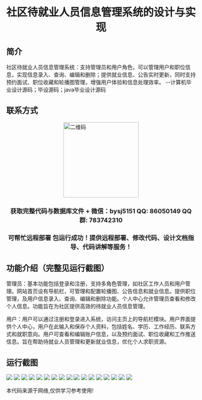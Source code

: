<p><h1 align="center">社区待就业人员信息管理系统的设计与实现</h1></p>

## 简介
社区待就业人员信息管理系统：支持管理员和用户角色，可以管理用户和职位信息，实现信息录入、查询、编辑和删除；提供就业信息、公告实时更新，同时支持预约面试、职位收藏和轮播图管理，增强用户体验和信息处理效率。    --计算机毕业设计源码；毕设源码；java毕业设计源码


## 联系方式
<img src="https://bs-1329754181.cos.ap-shanghai.myqcloud.com/wx.jpg" alt="二维码" style="display: block; margin: 0 auto;" width="200px">
<p><h3 align="center">获取完整代码与数据库文件 + 微信：bysj5151 QQ: 86050149 QQ群: 783742310</h3></p>
<p><h3 align="center">可帮忙远程部署 包运行成功！提供远程部署、修改代码、设计文档指导、代码讲解等服务！</h3></p>

## 功能介绍（完整见运行截图）
管理员：基本功能包括登录和注册，支持多角色管理，如社区工作人员和用户管理。网站首页设有导航栏，可管理和配置轮播图、公告信息和就业信息。提供职位管理，及用户信息录入、查询、编辑和删除功能。个人中心允许管理员查看和修改个人信息。功能旨在为社区提供高效的待就业人员信息管理。

用户：用户可以通过注册和登录进入系统，访问主页上的导航栏模块。用户界面提供个人中心，用户在此输入和保存个人资料，包括姓名、学历、工作经历、联系方式和就职意向。用户可查看和编辑账户信息，以及预约面试、职位收藏和工作推送信息。旨在帮助待就业人员管理和更新就业信息，优化个人求职资源。


## 运行截图
![](https://bs-1329754181.cos.ap-shanghai.myqcloud.com/spring/CommunityJobSeekerInfoManagementSystemDesignAndImplementation/img/001.jpg)
![](https://bs-1329754181.cos.ap-shanghai.myqcloud.com/spring/CommunityJobSeekerInfoManagementSystemDesignAndImplementation/img/002.jpg)
![](https://bs-1329754181.cos.ap-shanghai.myqcloud.com/spring/CommunityJobSeekerInfoManagementSystemDesignAndImplementation/img/003.jpg)
![](https://bs-1329754181.cos.ap-shanghai.myqcloud.com/spring/CommunityJobSeekerInfoManagementSystemDesignAndImplementation/img/004.jpg)
![](https://bs-1329754181.cos.ap-shanghai.myqcloud.com/spring/CommunityJobSeekerInfoManagementSystemDesignAndImplementation/img/005.jpg)
![](https://bs-1329754181.cos.ap-shanghai.myqcloud.com/spring/CommunityJobSeekerInfoManagementSystemDesignAndImplementation/img/006.jpg)
![](https://bs-1329754181.cos.ap-shanghai.myqcloud.com/spring/CommunityJobSeekerInfoManagementSystemDesignAndImplementation/img/007.jpg)
![](https://bs-1329754181.cos.ap-shanghai.myqcloud.com/spring/CommunityJobSeekerInfoManagementSystemDesignAndImplementation/img/008.jpg)
![](https://bs-1329754181.cos.ap-shanghai.myqcloud.com/spring/CommunityJobSeekerInfoManagementSystemDesignAndImplementation/img/009.jpg)
![](https://bs-1329754181.cos.ap-shanghai.myqcloud.com/spring/CommunityJobSeekerInfoManagementSystemDesignAndImplementation/img/010.jpg)
![](https://bs-1329754181.cos.ap-shanghai.myqcloud.com/spring/CommunityJobSeekerInfoManagementSystemDesignAndImplementation/img/011.jpg)
![](https://bs-1329754181.cos.ap-shanghai.myqcloud.com/spring/CommunityJobSeekerInfoManagementSystemDesignAndImplementation/img/012.jpg)
![](https://bs-1329754181.cos.ap-shanghai.myqcloud.com/spring/CommunityJobSeekerInfoManagementSystemDesignAndImplementation/img/013.jpg)
![](https://bs-1329754181.cos.ap-shanghai.myqcloud.com/spring/CommunityJobSeekerInfoManagementSystemDesignAndImplementation/img/014.jpg)
![](https://bs-1329754181.cos.ap-shanghai.myqcloud.com/spring/CommunityJobSeekerInfoManagementSystemDesignAndImplementation/img/015.jpg)
![](https://bs-1329754181.cos.ap-shanghai.myqcloud.com/spring/CommunityJobSeekerInfoManagementSystemDesignAndImplementation/img/016.jpg)
![](https://bs-1329754181.cos.ap-shanghai.myqcloud.com/spring/CommunityJobSeekerInfoManagementSystemDesignAndImplementation/img/017.jpg)

<p>本代码来源于网络,仅供学习参考使用!</p>
